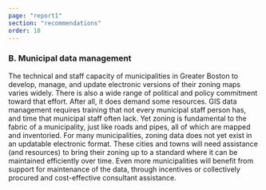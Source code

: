 ```yaml
---
page: "report1"
section: "recommendations"
order: 18
---
```

<h3 class="report-section__subtitle">B. Municipal data management</h3>

The technical and staff capacity of municipalities in Greater Boston to develop, manage, and update electronic versions of their zoning maps varies widely. There is also a wide range of political and policy commitment toward that effort. After all, it does demand some resources. GIS data management requires training that not every municipal staff person has, and time that municipal staff often lack. Yet zoning is fundamental to the fabric of a municipality, just like roads and pipes, all of which are mapped and inventoried. For many municipalities, zoning data does not yet exist in an updatable electronic format. These cities and towns will need assistance (and resources) to bring their zoning up to a standard where it can be maintained efficiently over time. Even more municipalities will benefit from support for maintenance of the data, through incentives or collectively procured and cost-effective consultant assistance.